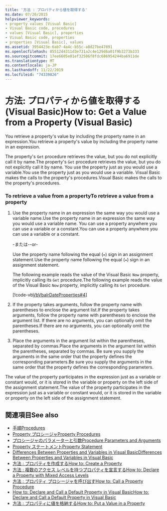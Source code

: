 ```yaml
---
title: '方法 : プロパティから値を取得する'
ms.date: 07/20/2015
helpviewer_keywords:
- property values [Visual Basic]
- Visual Basic code, procedures
- values [Visual Basic], properties
- Visual Basic code, properties
- properties [Visual Basic], values
ms.assetid: 3954423e-6ab7-4a4c-b55c-a8d27be47891
ms.openlocfilehash: 85512d4311d3e731a2c4e129d6a01f9b3273b333
ms.sourcegitcommit: 17ee6605e01ef32506f8fdc686954244ba6911de
ms.translationtype: MT
ms.contentlocale: ja-JP
ms.lasthandoff: 11/22/2019
ms.locfileid: "74339826"
---
```

# <a name="how-to-get-a-value-from-a-property-visual-basic"></a><span data-ttu-id="47165-102">方法: プロパティから値を取得する (Visual Basic)</span><span class="sxs-lookup"><span data-stu-id="47165-102">How to: Get a Value from a Property (Visual Basic)</span></span>
<span data-ttu-id="47165-103">You retrieve a property's value by including the property name in an expression.</span><span class="sxs-lookup"><span data-stu-id="47165-103">You retrieve a property's value by including the property name in an expression.</span></span>  
  
 <span data-ttu-id="47165-104">The property's `Get` procedure retrieves the value, but you do not explicitly call it by name.</span><span class="sxs-lookup"><span data-stu-id="47165-104">The property's `Get` procedure retrieves the value, but you do not explicitly call it by name.</span></span> <span data-ttu-id="47165-105">You use the property just as you would use a variable.</span><span class="sxs-lookup"><span data-stu-id="47165-105">You use the property just as you would use a variable.</span></span> <span data-ttu-id="47165-106">Visual Basic makes the calls to the property's procedures.</span><span class="sxs-lookup"><span data-stu-id="47165-106">Visual Basic makes the calls to the property's procedures.</span></span>  
  
### <a name="to-retrieve-a-value-from-a-property"></a><span data-ttu-id="47165-107">To retrieve a value from a property</span><span class="sxs-lookup"><span data-stu-id="47165-107">To retrieve a value from a property</span></span>  
  
1. <span data-ttu-id="47165-108">Use the property name in an expression the same way you would use a variable name.</span><span class="sxs-lookup"><span data-stu-id="47165-108">Use the property name in an expression the same way you would use a variable name.</span></span> <span data-ttu-id="47165-109">You can use a property anywhere you can use a variable or a constant.</span><span class="sxs-lookup"><span data-stu-id="47165-109">You can use a property anywhere you can use a variable or a constant.</span></span>  
  
     <span data-ttu-id="47165-110">-または-</span><span class="sxs-lookup"><span data-stu-id="47165-110">-or-</span></span>  
  
     <span data-ttu-id="47165-111">Use the property name following the equal (`=`) sign in an assignment statement.</span><span class="sxs-lookup"><span data-stu-id="47165-111">Use the property name following the equal (`=`) sign in an assignment statement.</span></span>  
  
     <span data-ttu-id="47165-112">The following example reads the value of the Visual Basic `Now` property, implicitly calling its `Get` procedure.</span><span class="sxs-lookup"><span data-stu-id="47165-112">The following example reads the value of the Visual Basic `Now` property, implicitly calling its `Get` procedure.</span></span>  
  
     [!code-vb[VbVbalrDateProperties#4](~/samples/snippets/visualbasic/VS_Snippets_VBCSharp/VbVbalrDateProperties/VB/Module1.vb#4)]  
  
2. <span data-ttu-id="47165-113">If the property takes arguments, follow the property name with parentheses to enclose the argument list.</span><span class="sxs-lookup"><span data-stu-id="47165-113">If the property takes arguments, follow the property name with parentheses to enclose the argument list.</span></span> <span data-ttu-id="47165-114">If there are no arguments, you can optionally omit the parentheses.</span><span class="sxs-lookup"><span data-stu-id="47165-114">If there are no arguments, you can optionally omit the parentheses.</span></span>  
  
3. <span data-ttu-id="47165-115">Place the arguments in the argument list within the parentheses, separated by commas.</span><span class="sxs-lookup"><span data-stu-id="47165-115">Place the arguments in the argument list within the parentheses, separated by commas.</span></span> <span data-ttu-id="47165-116">Be sure you supply the arguments in the same order that the property defines the corresponding parameters.</span><span class="sxs-lookup"><span data-stu-id="47165-116">Be sure you supply the arguments in the same order that the property defines the corresponding parameters.</span></span>  
  
 <span data-ttu-id="47165-117">The value of the property participates in the expression just as a variable or constant would, or it is stored in the variable or property on the left side of the assignment statement.</span><span class="sxs-lookup"><span data-stu-id="47165-117">The value of the property participates in the expression just as a variable or constant would, or it is stored in the variable or property on the left side of the assignment statement.</span></span>  
  
## <a name="see-also"></a><span data-ttu-id="47165-118">関連項目</span><span class="sxs-lookup"><span data-stu-id="47165-118">See also</span></span>

- [<span data-ttu-id="47165-119">手順</span><span class="sxs-lookup"><span data-stu-id="47165-119">Procedures</span></span>](./index.md)
- [<span data-ttu-id="47165-120">Property プロシージャ</span><span class="sxs-lookup"><span data-stu-id="47165-120">Property Procedures</span></span>](./property-procedures.md)
- [<span data-ttu-id="47165-121">プロシージャのパラメーターと引数</span><span class="sxs-lookup"><span data-stu-id="47165-121">Procedure Parameters and Arguments</span></span>](./procedure-parameters-and-arguments.md)
- [<span data-ttu-id="47165-122">Property ステートメント</span><span class="sxs-lookup"><span data-stu-id="47165-122">Property Statement</span></span>](../../../../visual-basic/language-reference/statements/property-statement.md)
- [<span data-ttu-id="47165-123">Differences Between Properties and Variables in Visual Basic</span><span class="sxs-lookup"><span data-stu-id="47165-123">Differences Between Properties and Variables in Visual Basic</span></span>](./differences-between-properties-and-variables.md)
- [<span data-ttu-id="47165-124">方法 : プロパティを作成する</span><span class="sxs-lookup"><span data-stu-id="47165-124">How to: Create a Property</span></span>](./how-to-create-a-property.md)
- [<span data-ttu-id="47165-125">方法 : 複数のアクセス レベルを持つプロパティを宣言する</span><span class="sxs-lookup"><span data-stu-id="47165-125">How to: Declare a Property with Mixed Access Levels</span></span>](./how-to-declare-a-property-with-mixed-access-levels.md)
- [<span data-ttu-id="47165-126">方法 : プロパティ プロシージャを呼び出す</span><span class="sxs-lookup"><span data-stu-id="47165-126">How to: Call a Property Procedure</span></span>](./how-to-call-a-property-procedure.md)
- [<span data-ttu-id="47165-127">How to: Declare and Call a Default Property in Visual Basic</span><span class="sxs-lookup"><span data-stu-id="47165-127">How to: Declare and Call a Default Property in Visual Basic</span></span>](./how-to-declare-and-call-a-default-property.md)
- [<span data-ttu-id="47165-128">方法 : プロパティに値を格納する</span><span class="sxs-lookup"><span data-stu-id="47165-128">How to: Put a Value in a Property</span></span>](./how-to-put-a-value-in-a-property.md)
